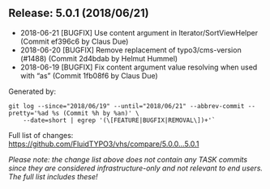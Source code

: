 ## Release: 5.0.1 (2018/06/21)

* 2018-06-21 [BUGFIX] Use content argument in Iterator/SortViewHelper (Commit ef396c6 by Claus Due)
* 2018-06-20 [BUGFIX] Remove replacement of typo3/cms-version (#1488) (Commit 2d4bdab by Helmut Hummel)
* 2018-06-19 [BUGFIX] Fix content argument value resolving when used with “as” (Commit 1fb08f6 by Claus Due)

Generated by:

```
git log --since="2018/06/19" --until="2018/06/21" --abbrev-commit --pretty='%ad %s (Commit %h by %an)' \
    --date=short | egrep '(\[FEATURE|BUGFIX|REMOVAL\])+'`
```

Full list of changes: https://github.com/FluidTYPO3/vhs/compare/5.0.0...5.0.1

*Please note: the change list above does not contain any TASK commits since they are considered 
infrastructure-only and not relevant to end users. The full list includes these!*

